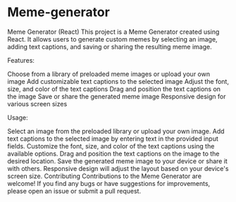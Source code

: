 # Meme-generator

Meme Generator (React)
This project is a Meme Generator created using React. It allows users to generate custom memes by selecting an image, adding text captions, and saving or sharing the resulting meme image.

Features:

Choose from a library of preloaded meme images or upload your own image
Add customizable text captions to the selected image
Adjust the font, size, and color of the text captions
Drag and position the text captions on the image
Save or share the generated meme image
Responsive design for various screen sizes

Usage: 

Select an image from the preloaded library or upload your own image.
Add text captions to the selected image by entering text in the provided input fields.
Customize the font, size, and color of the text captions using the available options.
Drag and position the text captions on the image to the desired location.
Save the generated meme image to your device or share it with others.
Responsive design will adjust the layout based on your device's screen size.
Contributing
Contributions to the Meme Generator are welcome! If you find any bugs or have suggestions for improvements, please open an issue or submit a pull request.
